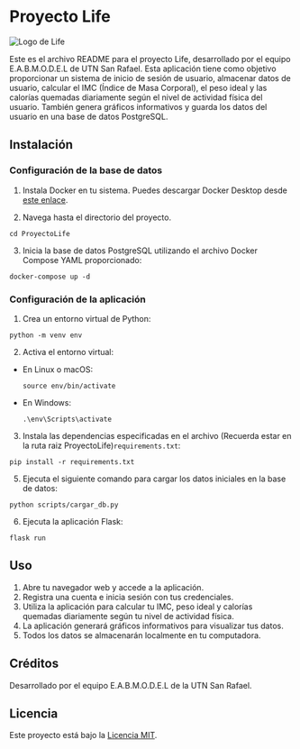 # Proyecto Life

![Logo de Life](https://i.pinimg.com/564x/7d/52/dd/7d52dd5601335f8e59b573116a295009.jpg)

Este es el archivo README para el proyecto Life, desarrollado por el equipo E.A.B.M.O.D.E.L de UTN San Rafael. Esta aplicación tiene como objetivo proporcionar un sistema de inicio de sesión de usuario, almacenar datos de usuario, calcular el IMC (Índice de Masa Corporal), el peso ideal y las calorías quemadas diariamente según el nivel de actividad física del usuario. También genera gráficos informativos y guarda los datos del usuario en una base de datos PostgreSQL.

## Instalación

### Configuración de la base de datos

1. Instala Docker en tu sistema. Puedes descargar Docker Desktop desde [este enlace](https://www.docker.com/products/docker-desktop/).

2. Navega hasta el directorio del proyecto.
``` 
cd ProyectoLife
```
3. Inicia la base de datos PostgreSQL utilizando el archivo Docker Compose YAML proporcionado:
```
docker-compose up -d
```


### Configuración de la aplicación

1. Crea un entorno virtual de Python:
```
python -m venv env
```
2. Activa el entorno virtual:
- En Linux o macOS:
  ```
  source env/bin/activate
  ```
- En Windows:
  ```
  .\env\Scripts\activate
  ```
3. Instala las dependencias especificadas en el archivo (Recuerda estar en la ruta raiz ProyectoLife)`requirements.txt`:
```
pip install -r requirements.txt
```
5. Ejecuta el siguiente comando para cargar los datos iniciales en la base de datos:
```
python scripts/cargar_db.py
```
6. Ejecuta la aplicación Flask:
```
flask run
```

## Uso

1. Abre tu navegador web y accede a la aplicación.
2. Registra una cuenta e inicia sesión con tus credenciales.
3. Utiliza la aplicación para calcular tu IMC, peso ideal y calorías quemadas diariamente según tu nivel de actividad física.
4. La aplicación generará gráficos informativos para visualizar tus datos.
5. Todos los datos se almacenarán localmente en tu computadora.

## Créditos

Desarrollado por el equipo E.A.B.M.O.D.E.L de la UTN San Rafael.

## Licencia

Este proyecto está bajo la [Licencia MIT](LICENSE).
